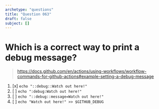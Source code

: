 ```yaml
---
archetype: "questions"
title: "Question 063"
draft: false
subject: []
---
```


# Which is a correct way to print a debug message?
> https://docs.github.com/en/actions/using-workflows/workflow-commands-for-github-actions#example-setting-a-debug-message
1. [x] `echo "::debug::Watch out here!"`
1. [ ] `echo ":debug:Watch out here!"`
1. [ ] `echo "::debug::message=Watch out here!"`
1. [ ] `echo "Watch out here!" >> $GITHUB_DEBUG`
